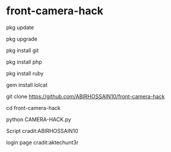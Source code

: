 # front-camera-hack
pkg update 

pkg upgrade 

pkg install git 

pkg install php 

pkg install ruby 

gem install lolcat 

git clone https://github.com/ABIRHOSSAIN10/front-camera-hack 

cd front-camera-hack 

python CAMERA-HACK.py



Script cradit:ABIRHOSSAIN10

login page cradit:aktechunt3r

